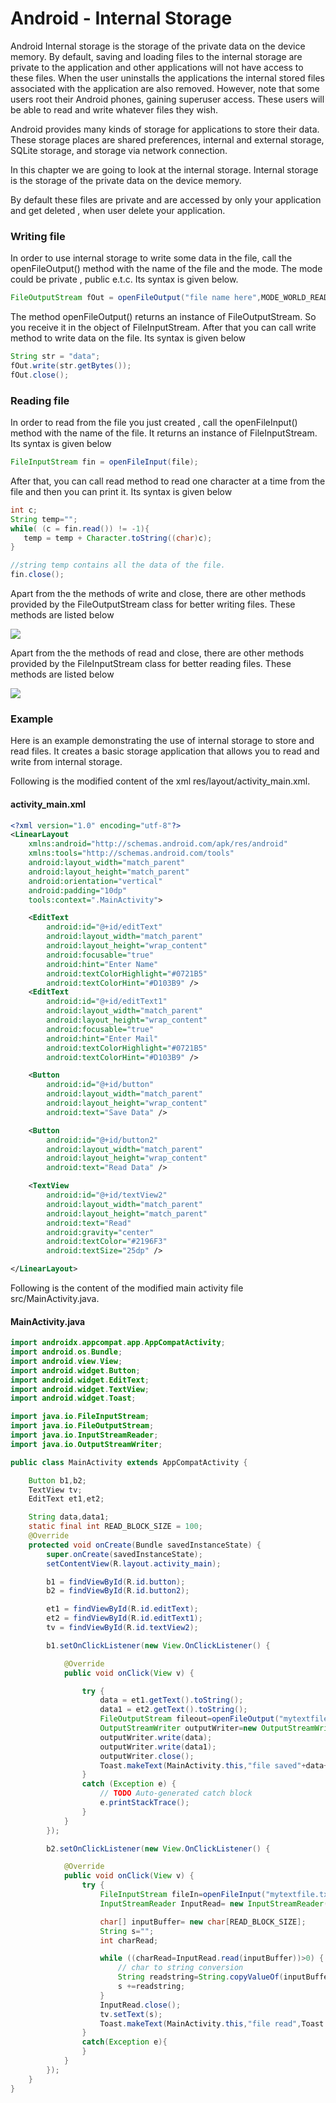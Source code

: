 # Android - Internal Storage

Android Internal storage is the storage of the private data on the device memory. By default, saving and loading files to the internal storage are private to the application and other applications will not have access to these files. When the user uninstalls the applications the internal stored files associated with the application are also removed. However, note that some users root their Android phones, gaining superuser access. These users will be able to read and write whatever files they wish.

Android provides many kinds of storage for applications to store their data. These storage places are shared preferences, internal and external storage, SQLite storage, and storage via network connection.

In this chapter we are going to look at the internal storage. Internal storage is the storage of the private data on the device memory.

By default these files are private and are accessed by only your application and get deleted , when user delete your application.

### Writing file

In order to use internal storage to write some data in the file, call the openFileOutput() method with the name of the file and the mode. The mode could be private , public e.t.c. Its syntax is given below.

```java
FileOutputStream fOut = openFileOutput("file name here",MODE_WORLD_READABLE);
```

The method openFileOutput() returns an instance of FileOutputStream. So you receive it in the object of FileInputStream. After that you can call write method to write data on the file. Its syntax is given below

```java
String str = "data";
fOut.write(str.getBytes());
fOut.close();
```

### Reading file

In order to read from the file you just created , call the openFileInput() method with the name of the file. It returns an instance of FileInputStream. Its syntax is given below

```java
FileInputStream fin = openFileInput(file);
```

After that, you can call read method to read one character at a time from the file and then you can print it. Its syntax is given below

```java
int c;
String temp="";
while( (c = fin.read()) != -1){
   temp = temp + Character.toString((char)c);
}

//string temp contains all the data of the file.
fin.close();
```
Apart from the the methods of write and close, there are other methods provided by the FileOutputStream class for better writing files. These methods are listed below

![](https://raw.githubusercontent.com/saisankar12/document/master/saisankar_concept_images/internal-1.PNG)

Apart from the the methods of read and close, there are other methods provided by the FileInputStream class for better reading files. These methods are listed below

![](https://raw.githubusercontent.com/saisankar12/document/master/saisankar_concept_images/internal-2.PNG)

### Example

Here is an example demonstrating the use of internal storage to store and read files. It creates a basic storage application that allows you to read and write from internal storage.

Following is the modified content of the xml res/layout/activity_main.xml.

#### activity_main.xml

```xml
<?xml version="1.0" encoding="utf-8"?>
<LinearLayout
    xmlns:android="http://schemas.android.com/apk/res/android"
    xmlns:tools="http://schemas.android.com/tools"
    android:layout_width="match_parent"
    android:layout_height="match_parent"
    android:orientation="vertical"
    android:padding="10dp"
    tools:context=".MainActivity">

    <EditText
        android:id="@+id/editText"
        android:layout_width="match_parent"
        android:layout_height="wrap_content"
        android:focusable="true"
        android:hint="Enter Name"
        android:textColorHighlight="#0721B5"
        android:textColorHint="#D103B9" />
    <EditText
        android:id="@+id/editText1"
        android:layout_width="match_parent"
        android:layout_height="wrap_content"
        android:focusable="true"
        android:hint="Enter Mail"
        android:textColorHighlight="#0721B5"
        android:textColorHint="#D103B9" />

    <Button
        android:id="@+id/button"
        android:layout_width="match_parent"
        android:layout_height="wrap_content"
        android:text="Save Data" />

    <Button
        android:id="@+id/button2"
        android:layout_width="match_parent"
        android:layout_height="wrap_content"
        android:text="Read Data" />

    <TextView
        android:id="@+id/textView2"
        android:layout_width="match_parent"
        android:layout_height="match_parent"
        android:text="Read"
        android:gravity="center"
        android:textColor="#2196F3"
        android:textSize="25dp" />

</LinearLayout>
```

Following is the content of the modified main activity file src/MainActivity.java.

#### MainActivity.java

```java
import androidx.appcompat.app.AppCompatActivity;
import android.os.Bundle;
import android.view.View;
import android.widget.Button;
import android.widget.EditText;
import android.widget.TextView;
import android.widget.Toast;

import java.io.FileInputStream;
import java.io.FileOutputStream;
import java.io.InputStreamReader;
import java.io.OutputStreamWriter;

public class MainActivity extends AppCompatActivity {

    Button b1,b2;
    TextView tv;
    EditText et1,et2;

    String data,data1;
    static final int READ_BLOCK_SIZE = 100;
    @Override
    protected void onCreate(Bundle savedInstanceState) {
        super.onCreate(savedInstanceState);
        setContentView(R.layout.activity_main);

        b1 = findViewById(R.id.button);
        b2 = findViewById(R.id.button2);

        et1 = findViewById(R.id.editText);
        et2 = findViewById(R.id.editText1);
        tv = findViewById(R.id.textView2);

        b1.setOnClickListener(new View.OnClickListener() {

            @Override
            public void onClick(View v) {

                try {
                    data = et1.getText().toString();
                    data1 = et2.getText().toString();
                    FileOutputStream fileout=openFileOutput("mytextfile.txt", MODE_PRIVATE);
                    OutputStreamWriter outputWriter=new OutputStreamWriter(fileout);
                    outputWriter.write(data);
                    outputWriter.write(data1);
                    outputWriter.close();
                    Toast.makeText(MainActivity.this,"file saved"+data+data1,Toast.LENGTH_SHORT).show();
                }
                catch (Exception e) {
                    // TODO Auto-generated catch block
                    e.printStackTrace();
                }
            }
        });

        b2.setOnClickListener(new View.OnClickListener() {

            @Override
            public void onClick(View v) {
                try {
                    FileInputStream fileIn=openFileInput("mytextfile.txt");
                    InputStreamReader InputRead= new InputStreamReader(fileIn);

                    char[] inputBuffer= new char[READ_BLOCK_SIZE];
                    String s="";
                    int charRead;

                    while ((charRead=InputRead.read(inputBuffer))>0) {
                        // char to string conversion
                        String readstring=String.copyValueOf(inputBuffer,0,charRead);
                        s +=readstring;
                    }
                    InputRead.close();
                    tv.setText(s);
                    Toast.makeText(MainActivity.this,"file read",Toast.LENGTH_SHORT).show();
                }
                catch(Exception e){
                }
            }
        });
    }
}
```



































